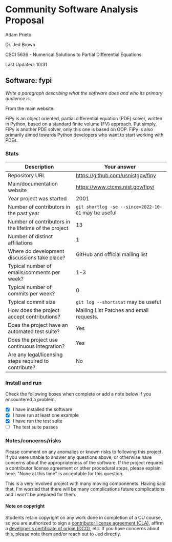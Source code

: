 # Community Software Analysis Proposal
Adam Prieto

Dr. Jed Brown 

CSCI 5636 - Numerical Solutions to Partial Differential Equations

Last Updated: 10/31

## Software: fypi

*Write a paragraph describing what the software does and who its
primary audience is.*

From the main website:

FiPy is an object oriented, partial differential equation (PDE) solver, written in Python, 
based on a standard finite volume (FV) approach. Put simply, FiPy is another PDE solver, 
only this one is based on OOP. FiPy is also primarily aimed towards Python developers who want
to start working with PDEs. 

 

### Stats

| Description | Your answer |
|---------|-----------|
| Repository URL |  https://github.com/usnistgov/fipy  |
| Main/documentation website |  https://www.ctcms.nist.gov/fipy/  |
| Year project was started |  2001 |
| Number of contributors in the past year | `git shortlog -se --since=2022-10-01` may be useful |
| Number of contributors in the lifetime of the project | 13 |
| Number of distinct affiliations | 1 |
| Where do development discussions take place? | GitHub and official mailing list  |
| Typical number of emails/comments per week? | 1-3 |
| Typical number of commits per week? | 0 |
| Typical commit size | `git log --shortstat` may be useful |
| How does the project accept contributions? | Mailing List Patches and email requests.   |
| Does the project have an automated test suite? | Yes |
| Does the project use continuous integration? | Yes |
| Are any legal/licensing steps required to contribute? | No |

### Install and run

Check the following boxes when complete or add a note below if you
encountered a problem.

- [X] I have installed the software
- [X] I have run at least one example
- [X] I have run the test suite
- [ ] The test suite passes

### Notes/concerns/risks

Please comment on any anomalies or known risks to following this
project, if you were unable to answer any questions above, or
otherwise have concerns about the appropriateness of the software.  If
the project requires a contributor license agreement or other
procedural steps, please explain here.  "None at this time" is
acceptable for this question.

This is a very involved project with many moving componenets. Having said that, I'm worried
that there will be many complications future complications and I won't be prepared for them.
 

#### Note on copyright
Students retain copyright on any work done in completion of a CU
course, so you are authorized to sign a [contributor license
agreement (CLA)](https://en.wikipedia.org/wiki/Contributor_License_Agreement),
affirm a [developer's certificate of
origin (DCO)](https://en.wikipedia.org/wiki/Developer_Certificate_of_Origin),
etc.  If you have concerns about this, please note them and/or reach
out to Jed directly.
